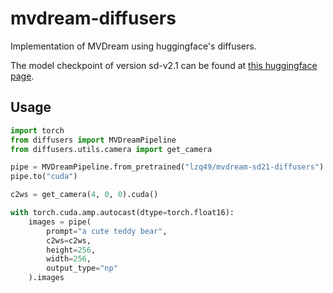 # mvdream-diffusers
Implementation of MVDream using huggingface's diffusers. 

The model checkpoint of version sd-v2.1 can be found at [this huggingface page](https://huggingface.co/lzq49/mvdream-sd21-diffusers).


## Usage

```py
import torch
from diffusers import MVDreamPipeline
from diffusers.utils.camera import get_camera

pipe = MVDreamPipeline.from_pretrained("lzq49/mvdream-sd21-diffusers")
pipe.to("cuda")

c2ws = get_camera(4, 0, 0).cuda()

with torch.cuda.amp.autocast(dtype=torch.float16):
    images = pipe(
        prompt="a cute teddy bear",
        c2ws=c2ws,
        height=256,
        width=256,
        output_type="np"
    ).images


```
